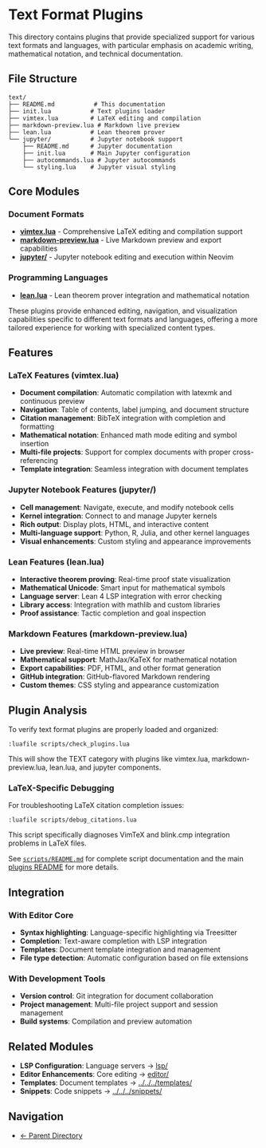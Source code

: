 # Text Format Plugins

This directory contains plugins that provide specialized support for various text formats and languages, with particular emphasis on academic writing, mathematical notation, and technical documentation.

## File Structure

```
text/
├── README.md           # This documentation
├── init.lua           # Text plugins loader
├── vimtex.lua         # LaTeX editing and compilation
├── markdown-preview.lua # Markdown live preview
├── lean.lua           # Lean theorem prover
└── jupyter/           # Jupyter notebook support
    ├── README.md      # Jupyter documentation
    ├── init.lua       # Main Jupyter configuration
    ├── autocommands.lua # Jupyter autocommands
    └── styling.lua    # Jupyter visual styling
```

## Core Modules

### Document Formats
- **[vimtex.lua](vimtex.lua)** - Comprehensive LaTeX editing and compilation support
- **[markdown-preview.lua](markdown-preview.lua)** - Live Markdown preview and export capabilities
- **[jupyter/](jupyter/README.md)** - Jupyter notebook editing and execution within Neovim

### Programming Languages
- **[lean.lua](lean.lua)** - Lean theorem prover integration and mathematical notation

These plugins provide enhanced editing, navigation, and visualization capabilities specific to different text formats and languages, offering a more tailored experience for working with specialized content types.

## Features

### LaTeX Features (vimtex.lua)
- **Document compilation**: Automatic compilation with latexmk and continuous preview
- **Navigation**: Table of contents, label jumping, and document structure
- **Citation management**: BibTeX integration with completion and formatting
- **Mathematical notation**: Enhanced math mode editing and symbol insertion
- **Multi-file projects**: Support for complex documents with proper cross-referencing
- **Template integration**: Seamless integration with document templates

### Jupyter Notebook Features (jupyter/)
- **Cell management**: Navigate, execute, and modify notebook cells
- **Kernel integration**: Connect to and manage Jupyter kernels
- **Rich output**: Display plots, HTML, and interactive content
- **Multi-language support**: Python, R, Julia, and other kernel languages
- **Visual enhancements**: Custom styling and appearance improvements

### Lean Features (lean.lua)
- **Interactive theorem proving**: Real-time proof state visualization
- **Mathematical Unicode**: Smart input for mathematical symbols
- **Language server**: Lean 4 LSP integration with error checking
- **Library access**: Integration with mathlib and custom libraries
- **Proof assistance**: Tactic completion and goal inspection

### Markdown Features (markdown-preview.lua)
- **Live preview**: Real-time HTML preview in browser
- **Mathematical support**: MathJax/KaTeX for mathematical notation
- **Export capabilities**: PDF, HTML, and other format generation
- **GitHub integration**: GitHub-flavored Markdown rendering
- **Custom themes**: CSS styling and appearance customization

## Plugin Analysis

To verify text format plugins are properly loaded and organized:

```vim
:luafile scripts/check_plugins.lua
```

This will show the TEXT category with plugins like vimtex.lua, markdown-preview.lua, lean.lua, and jupyter components. 

### LaTeX-Specific Debugging

For troubleshooting LaTeX citation completion issues:

```vim
:luafile scripts/debug_citations.lua
```

This script specifically diagnoses VimTeX and blink.cmp integration problems in LaTeX files.

See [`scripts/README.md`](../../../scripts/README.md) for complete script documentation and the main [plugins README](../README.md#plugin-analysis-and-maintenance) for more details.

## Integration

### With Editor Core
- **Syntax highlighting**: Language-specific highlighting via Treesitter
- **Completion**: Text-aware completion with LSP integration
- **Templates**: Document template integration and management
- **File type detection**: Automatic configuration based on file extensions

### With Development Tools
- **Version control**: Git integration for document collaboration
- **Project management**: Multi-file project support and session management
- **Build systems**: Compilation and preview automation

## Related Modules

- **LSP Configuration**: Language servers → [lsp/](../lsp/)
- **Editor Enhancements**: Core editing → [editor/](../editor/)
- **Templates**: Document templates → [../../../templates/](../../../templates/)
- **Snippets**: Code snippets → [../../../snippets/](../../../snippets/)

## Navigation
- [← Parent Directory](../README.md)